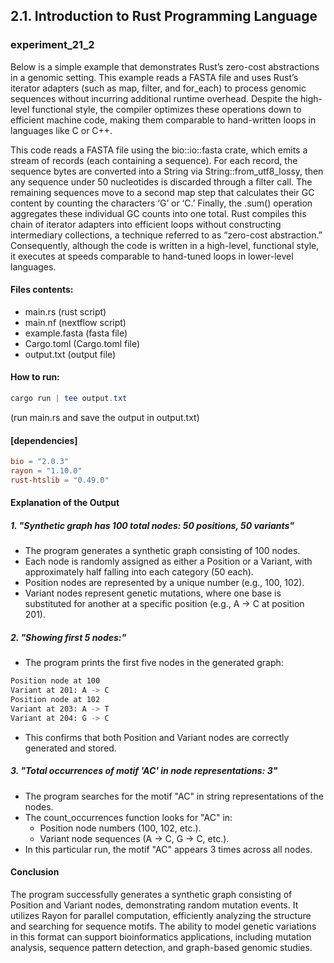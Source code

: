 ## 2.1. Introduction to Rust Programming Language

### experiment_21_2

Below is a simple example that demonstrates Rust’s zero-cost abstractions in a genomic setting. This example reads a FASTA file and uses Rust’s iterator adapters (such as map, filter, and for_each) to process genomic sequences without incurring additional runtime overhead. Despite the high-level functional style, the compiler optimizes these operations down to efficient machine code, making them comparable to hand-written loops in languages like C or C++.

This code reads a FASTA file using the bio::io::fasta crate, which emits a stream of records (each containing a sequence). For each record, the sequence bytes are converted into a String via String::from_utf8_lossy, then any sequence under 50 nucleotides is discarded through a filter call. The remaining sequences move to a second map step that calculates their GC content by counting the characters ‘G’ or ‘C.’ Finally, the .sum() operation aggregates these individual GC counts into one total. Rust compiles this chain of iterator adapters into efficient loops without constructing intermediary collections, a technique referred to as “zero-cost abstraction.” Consequently, although the code is written in a high-level, functional style, it executes at speeds comparable to hand-tuned loops in lower-level languages.

#### Files contents:
* main.rs (rust script)
* main.nf (nextflow script)
* example.fasta (fasta file)
* Cargo.toml (Cargo.toml file)
* output.txt (output file)

#### How to run:

```powershell
cargo run | tee output.txt
```

(run main.rs and save the output in output.txt)
  
#### [dependencies]

```toml
bio = "2.0.3"
rayon = "1.10.0"
rust-htslib = "0.49.0"
```

#### Explanation of the Output

##### 1. "Synthetic graph has 100 total nodes: 50 positions, 50 variants"

* The program generates a synthetic graph consisting of 100 nodes.
* Each node is randomly assigned as either a Position or a Variant, with approximately half falling into each category (50 each).
* Position nodes are represented by a unique number (e.g., 100, 102).
* Variant nodes represent genetic mutations, where one base is substituted for another at a specific position (e.g., A → C at position 201).

##### 2. "Showing first 5 nodes:"

* The program prints the first five nodes in the generated graph:

```sh
Position node at 100
Variant at 201: A -> C
Position node at 102
Variant at 203: A -> T
Variant at 204: G -> C
```

* This confirms that both Position and Variant nodes are correctly generated and stored.

##### 3. "Total occurrences of motif 'AC' in node representations: 3"

* The program searches for the motif "AC" in string representations of the nodes.
* The count_occurrences function looks for "AC" in:
  * Position node numbers (100, 102, etc.).
  * Variant node sequences (A -> C, G -> C, etc.).
* In this particular run, the motif "AC" appears 3 times across all nodes.

#### Conclusion
The program successfully generates a synthetic graph consisting of Position and Variant nodes, demonstrating random mutation events. It utilizes Rayon for parallel computation, efficiently analyzing the structure and searching for sequence motifs. The ability to model genetic variations in this format can support bioinformatics applications, including mutation analysis, sequence pattern detection, and graph-based genomic studies.










